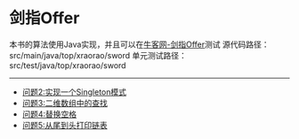 # 剑指Offer
本书的算法使用Java实现，并且可以在[牛客网-剑指Offer](https://www.nowcoder.com/ta/coding-interviews?page=1)测试
源代码路径：src/main/java/top/xraorao/sword
单元测试路径：src/test/java/top/xraorao/sword

---
- [问题2:实现一个Singleton模式](./t2-实现Singleton模式.md)
- [问题3:二维数组中的查找](./t3-二维数组中的查找.md)
- [问题4:替换空格](./t4-替换空格.md)
- [问题5:从尾到头打印链表](./t5-从尾到头打印链表.md)
